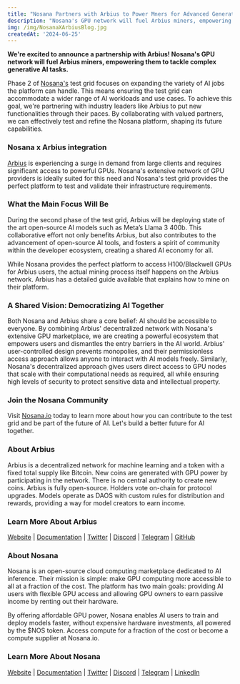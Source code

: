 ```yaml
---
title: "Nosana Partners with Arbius to Power Mners for Advanced Generative AI"
description: "Nosana's GPU network will fuel Arbius miners, empowering them to tackle complex generative AI tasks."
img: /img/NosanaXArbiusBlog.jpg
createdAt: '2024-06-25'
---
```

__We're excited to announce a partnership with Arbius! Nosana's GPU network will fuel Arbius miners, empowering them to tackle complex generative AI tasks.__

Phase 2 of [Nosana's](https://nosana.io/) test grid focuses on expanding the variety of AI jobs the platform can handle. This means ensuring the test grid can accommodate a wider range of AI workloads and use cases. To achieve this goal, we're partnering with industry leaders like Arbius to put new functionalities through their paces. By collaborating with valued partners, we can effectively test and refine the Nosana platform, shaping its future capabilities.

### Nosana x Arbius integration
[Arbius](https://arbius.ai/) is experiencing a surge in demand from large clients and requires significant access to powerful GPUs. Nosana's extensive network of GPU providers is ideally suited for this need and Nosana's test grid provides the perfect platform to test and validate their infrastructure requirements.

### What the Main Focus Will Be
During the second phase of the test grid, Arbius will be deploying state of the art open-source AI models such as Meta’s Llama 3 400b. This collaborative effort not only benefits Arbius, but also contributes to the advancement of open-source AI tools, and fosters a spirit of community within the developer ecosystem, creating a shared AI economy for all.

While Nosana provides the perfect platform to access H100/Blackwell GPUs for Arbius users, the actual mining process itself happens on the Arbius network. Arbius has a detailed guide available that explains how to mine on their platform.

### A Shared Vision: Democratizing AI Together
Both Nosana and Arbius share a core belief: AI should be accessible to everyone. By combining Arbius' decentralized network with Nosana's extensive GPU marketplace, we are creating a powerful ecosystem that empowers users and dismantles the entry barriers in the AI world. Arbius' user-controlled design prevents monopolies, and their permissionless access approach allows anyone to interact with AI models freely. Similarly, Nosana's decentralized approach gives users direct access to GPU nodes that scale with their computational needs as required, all while ensuring high levels of security to protect sensitive data and intellectual property.

### Join the Nosana Community
Visit [Nosana.io](http://Nosana.io) today to learn more about how you can contribute to the test grid and be part of the future of AI. Let's build a better future for AI together.

### About Arbius
Arbius is a decentralized network for machine learning and a token with a fixed total supply like Bitcoin. New coins are generated with GPU power by participating in the network. There is no central authority to create new coins. Arbius is fully open-source. Holders vote on-chain for protocol upgrades. Models operate as DAOS with custom rules for distribution and rewards, providing a way for model creators to earn income.

### Learn More About Arbius
[Website](https://arbius.ai) | [Documentation](https://docs.arbius.ai/) | [Twitter](https://x.com/arbius_ai) | [Discord](https://discord.com/invite/4sAu4WJRS6) | [Telegram](https://t.me/arbius_ai) | [GitHub](https://github.com/semperai/arbius) 

### About Nosana
Nosana is an open-source cloud computing marketplace dedicated to AI inference. Their mission is simple: make GPU computing more accessible to all at a fraction of the cost. The platform has two main goals: providing AI users with flexible GPU access and allowing GPU owners to earn passive income by renting out their hardware. 

By offering affordable GPU power, Nosana enables AI users to train and deploy models faster, without expensive hardware investments, all powered by the $NOS token. Access compute for a fraction of the cost or become a compute supplier at Nosana.io.

### Learn More About Nosana
[Website](https://nosana.io/) | [Documentation](https://docs.nosana.io/) | [Twitter](https://twitter.com/nosana_ai) | [Discord](https://discord.gg/nosana-ai) | [Telegram](https://t.me/NosanaCompute) | [LinkedIn](https://www.linkedin.com/company/nosana/)